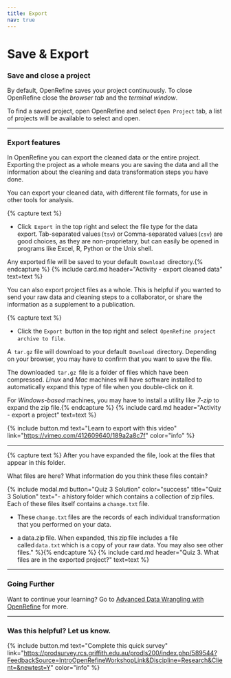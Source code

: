 ```yaml
---
title: Export
nav: true
---
```


# Save & Export

### Save and close a project

By default, OpenRefine saves your project continuously. To close OpenRefine close the *browser tab* and the *terminal window*.  

To find a saved project, open OpenRefine and select  `Open Project`  tab, a list of projects will be available to select and open.

----

### Export features

In OpenRefine you can export the cleaned data or the entire project. Exporting the project as a whole means you are saving the data and all the information about the cleaning and data transformation steps you have done. 

You can export your cleaned data, with different file formats, for use in other tools for analysis.

{% capture text %}
- Click  `Export`  in the top right and select the file type for the data export. Tab-separated values (`tsv`) or Comma-separated values (`csv`) are good choices, as they are non-proprietary, but can easily be opened in programs like Excel, R, Python or the Unix shell.

Any exported file will be saved to your default  `Download`  directory.{% endcapture %} {% include card.md header="Activity - export cleaned data" text=text %}

You can also export project files as a whole. This is helpful if you wanted to send your raw data and cleaning steps to a collaborator, or share the information as a supplement to a publication.

{% capture text %}
- Click the  `Export`  button in the top right and select  `OpenRefine project archive to file`.

A  `tar.gz`  file will download to your default  `Download`  directory. Depending on your browser, you may have to confirm that you want to save the file. 

The downloaded  `tar.gz`  file is a folder of files which have been compressed. *Linux* and *Mac* machines will have software installed to automatically expand this type of file when you double-click on it. 

For *Windows-based* machines, you may have to install a utility like *7-zip* to expand the zip file.{% endcapture %} {% include card.md header="Activity - export a project" text=text %}


{% include button.md text="Learn to export with this video" link="https://vimeo.com/412609640/189a2a8c7f" color="info" %}

----

{% capture text %}
After you have expanded the file, look at the files that appear in this folder. 

What files are here? What information do you think these files contain?

{% include modal.md button="Quiz 3 Solution" color="success" title="Quiz 3 Solution" text="- a history folder which contains a collection of zip files. Each of these files itself contains a `change.txt` file. 

- These `change.txt` files are the records of each individual transformation that you performed on your data.

- a data.zip file. When expanded, this zip file includes a file called `data.txt` which is a copy of your raw data. You may also see other files." %}{% endcapture %} {% include card.md header="Quiz 3. What files are in the exported project?" text=text %}

----

### Going Further

Want to continue your learning?  Go to [Advanced Data Wrangling with OpenRefine](https://griffithunilibrary.github.io/advanced-data-wrangle/) for more.

----

### Was this helpful? Let us know.

{% include button.md text="Complete this quick survey" link="https://prodsurvey.rcs.griffith.edu.au/prodls200/index.php/589544?FeedbackSource=IntroOpenRefineWorkshopLink&Discipline=Research&Client=&newtest=Y" color="info" %}


